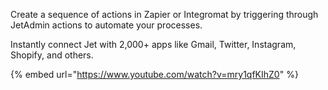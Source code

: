 Create a sequence of actions in Zapier or Integromat by triggering through JetAdmin actions to automate your processes. 

Instantly connect Jet with 2,000+ apps like Gmail, Twitter, Instagram, Shopify, and others.

{% embed url="https://www.youtube.com/watch?v=mry1qfKIhZ0" %}

